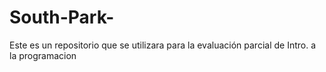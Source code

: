 # South-Park-
Este es un repositorio que se utilizara para la evaluación parcial de Intro. a la programacion
